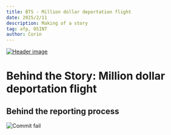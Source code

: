 ```yaml
---
title: BTS - Million dollar deportation flight
date: 2025/2/11
description: Making of a story
tag: afp, OSINT
author: Corin
---
```


[![Header image](/images/2025/MillionDollarFlight.png)](https://sg.news.yahoo.com/india-deportation-flight-likely-cost-214159523.html)

# Behind the Story: Million dollar deportation flight
## Behind the reporting process

![Commit fail](/images/2024/commit-fail1.png)
